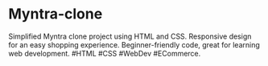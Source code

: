 # Myntra-clone
Simplified Myntra clone project using HTML and CSS. Responsive design for an easy shopping experience. Beginner-friendly code, great for learning web development. #HTML #CSS #WebDev #ECommerce.
